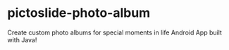 # pictoslide-photo-album
Create custom photo albums for special moments in life
Android App built with Java!
